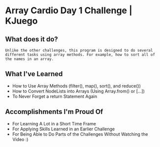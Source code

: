 # Array Cardio Day 1 Challenge | KJuego

## What does it do?
    Unlike the other challenges, this program is designed to do several different tasks using array methods. For example, how to sort all of the names in an array.

## What I've Learned
- How to Use Array Methods (filter(), map(), sort(), and reduce())
- How to Convert NodeLists into Arrays (Using Array.from() or [...])
- To Never Forget a return Statement Again

## Accomplishments I'm Proud Of
- For Learning A Lot in a Short Time Frame
- For Applying Skills Learned in an Earlier Challenge
- For Being Able to Do Parts of the Challenges Without Watching the Video :)